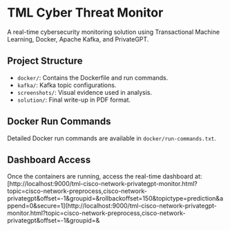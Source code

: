 # TML Cyber Threat Monitor

A real-time cybersecurity monitoring solution using Transactional Machine Learning, Docker, Apache Kafka, and PrivateGPT.

## Project Structure

- `docker/`: Contains the Dockerfile and run commands.
- `kafka/`: Kafka topic configurations.
- `screenshots/`: Visual evidence used in analysis.
- `solution/`: Final write-up in PDF format.

## Docker Run Commands

Detailed Docker run commands are available in `docker/run-commands.txt`.

## Dashboard Access

Once the containers are running, access the real-time dashboard at:
[http://localhost:9000/tml-cisco-network-privategpt-monitor.html?topic=cisco-network-preprocess,cisco-network-privategpt&offset=-1&groupid=&rollbackoffset=150&topictype=prediction&append=0&secure=1](http://localhost:9000/tml-cisco-network-privategpt-monitor.html?topic=cisco-network-preprocess,cisco-network-privategpt&offset=-1&groupid=&
